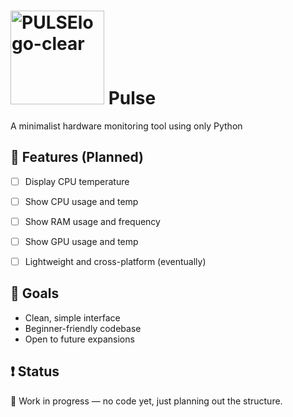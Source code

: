 # <img width="150" height="150" alt="PULSElogo-clear" src="https://github.com/user-attachments/assets/3c5d8315-77fd-4e4a-8682-b60c09cbfad6" /> Pulse


A minimalist hardware monitoring tool using only Python

## 📌 Features (Planned)
- [ ] Display CPU temperature
- [ ] Show CPU usage and temp
- [ ] Show RAM usage and frequency
- [ ] Show GPU usage and temp
- [ ] Lightweight and cross-platform (eventually)


## 🚀 Goals
- Clean, simple interface
- Beginner-friendly codebase
- Open to future expansions

## ❗ Status
🚧 Work in progress — no code yet, just planning out the structure. 
